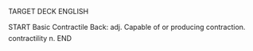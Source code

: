 TARGET DECK
ENGLISH

START
Basic
Contractile
Back: adj. Capable of or producing contraction.  contractility n.
END
